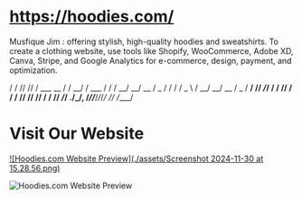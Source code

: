 # https://hoodies.com/
Musfique Jim : offering stylish, high-quality hoodies and sweatshirts. To create a clothing website, use tools like Shopify, WooCommerce, Adobe XD, Canva, Stripe, and Google Analytics for e-commerce, design, payment, and optimization.


/ / // // / ___ __ / / __/ / ___ / / / __/ __/ __ / _ / / / / _ \ / __/ __/ __ / _
/ __/ // _/_/ / __/ // / / / // // // / / // _/_/ ./_/__, /_//___/_/_/_/ // /____/



# Visit Our Website

[![Hoodies.com Website Preview](./assets/Screenshot 2024-11-30 at 15.28.56.png)](https://www.hoodies.com)

![Hoodies.com Website Preview](https://www.hoodies.com/images/preview.jpg)

